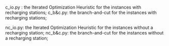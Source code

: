 
c_io.py : the Iterated Optimization Heuristic for the instances with recharging stations;
c_b&c.py: the branch-and-cut for the instances with recharging stations;

nc_io.py: the Iterated Optimization Heuristic for the instances without a recharging station;
nc_b&c.py: the branch-and-cut for the instances without a recharging station;